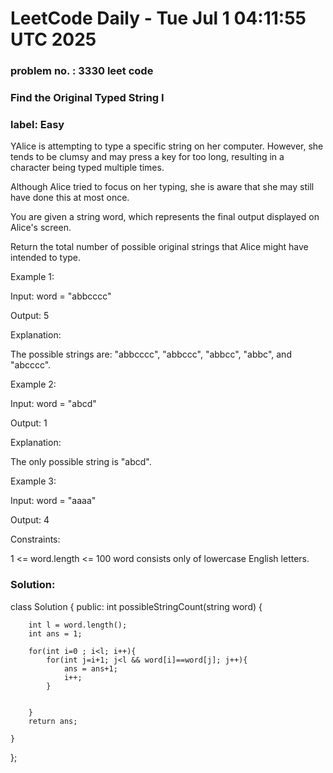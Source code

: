 # LeetCode Daily - Tue Jul  1 04:11:55 UTC 2025


### problem no. : 3330 leet code
### Find the Original Typed String I


### label: Easy

YAlice is attempting to type a specific string on her computer. However, she tends to be clumsy and may press a key for too long, resulting in a character being typed multiple times.

Although Alice tried to focus on her typing, she is aware that she may still have done this at most once.

You are given a string word, which represents the final output displayed on Alice's screen.

Return the total number of possible original strings that Alice might have intended to type.

 

Example 1:

Input: word = "abbcccc"

Output: 5

Explanation:

The possible strings are: "abbcccc", "abbccc", "abbcc", "abbc", and "abcccc".

Example 2:

Input: word = "abcd"

Output: 1

Explanation:

The only possible string is "abcd".

Example 3:

Input: word = "aaaa"

Output: 4

 

Constraints:

1 <= word.length <= 100
word consists only of lowercase English letters.


### Solution:


class Solution {
public:
    int possibleStringCount(string word) {

        int l = word.length();
        int ans = 1;

        for(int i=0 ; i<l; i++){
            for(int j=i+1; j<l && word[i]==word[j]; j++){
                ans = ans+1;
                i++;
            }


        }
        return ans;
        
    }
};